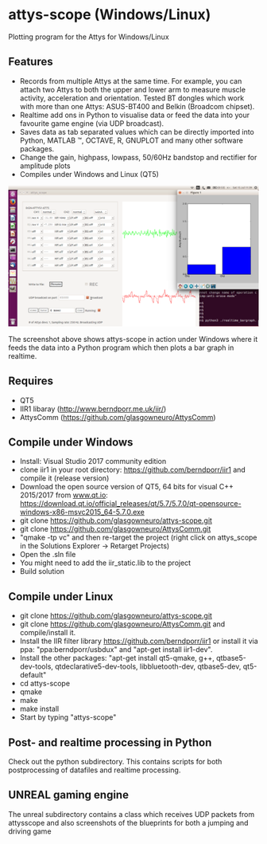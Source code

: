 # attys-scope (Windows/Linux)

Plotting program for the Attys for Windows/Linux

## Features

* Records from multiple Attys at the same time. For example, you can attach two Attys to both the upper and lower arm to measure muscle activity, acceleration and orientation. Tested BT dongles which work with more than one Attys: ASUS-BT400 and Belkin (Broadcom chipset).
* Realtime add ons in Python to visualise data or feed the data into your favourite game engine (via UDP broadcast).
* Saves data as tab separated values which can be directly imported into Python, MATLAB ™, OCTAVE, R, GNUPLOT and many other software packages.
* Change the gain, highpass, lowpass, 50/60Hz bandstop and rectifier for amplitude plots
* Compiles under Windows and Linux (QT5)

![alt tag](screenshot.png)

The screenshot above shows attys-scope in action under Windows where it feeds the data into a Python program
which then plots a bar graph in realtime.

## Requires
* QT5
* IIR1 libaray (http://www.berndporr.me.uk/iir/)
* AttysComm (https://github.com/glasgowneuro/AttysComm)

## Compile under Windows
* Install: Visual Studio 2017 community edition
* clone iir1 in your root directory: https://github.com/berndporr/iir1 and compile it (release version)
* Download the open source version of QT5, 64 bits for visual C++ 2015/2017 from www.qt.io:
  https://download.qt.io/official_releases/qt/5.7/5.7.0/qt-opensource-windows-x86-msvc2015_64-5.7.0.exe
* git clone https://github.com/glasgowneuro/attys-scope.git 
* git clone https://github.com/glasgowneuro/AttysComm.git
* "qmake -tp vc" and then re-target the project (right click on attys_scope in the Solutions Explorer -> Retarget Projects)
* Open the .sln file
* You might need to add the iir_static.lib to the project
* Build solution

## Compile under Linux
* git clone https://github.com/glasgowneuro/attys-scope.git 
* git clone https://github.com/glasgowneuro/AttysComm.git and compile/install it.
* Install the IIR filter library https://github.com/berndporr/iir1 or install it via ppa: "ppa:berndporr/usbdux" and  "apt-get install iir1-dev".
* Install the other packages: "apt-get install qt5-qmake, g++, qtbase5-dev-tools, qtdeclarative5-dev-tools, libbluetooth-dev, qtbase5-dev, qt5-default"
* cd attys-scope
* qmake
* make
* make install
* Start by typing "attys-scope"

## Post- and realtime processing in Python
Check out the python subdirectory. This contains scripts for both postprocessing of datafiles and realtime processing.

## UNREAL gaming engine
The unreal subdirectory contains a class which receives UDP packets from attysscope and also screenshots of the blueprints for both a jumping and driving game
